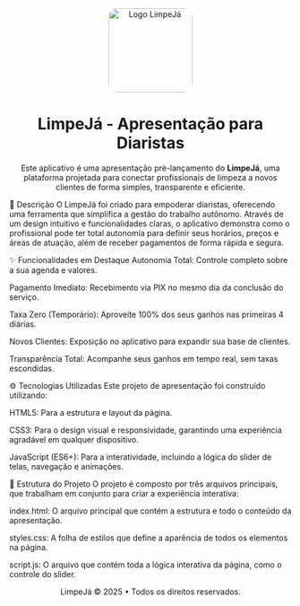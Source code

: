 <div align="center">
<img src="../../assets/images/logo.png" alt="Logo LimpeJá" width="150" style="border-radius: 1rem;">
<br/>
<h1>LimpeJá - Apresentação para Diaristas</h1>
<p>Este aplicativo é uma apresentação pré-lançamento do <strong>LimpeJá</strong>, uma plataforma projetada para conectar profissionais de limpeza a novos clientes de forma simples, transparente e eficiente.</p>
</div>

📝 Descrição
O LimpeJá foi criado para empoderar diaristas, oferecendo uma ferramenta que simplifica a gestão do trabalho autônomo. Através de um design intuitivo e funcionalidades claras, o aplicativo demonstra como o profissional pode ter total autonomia para definir seus horários, preços e áreas de atuação, além de receber pagamentos de forma rápida e segura.

✨ Funcionalidades em Destaque
Autonomia Total: Controle completo sobre a sua agenda e valores.

Pagamento Imediato: Recebimento via PIX no mesmo dia da conclusão do serviço.

Taxa Zero (Temporário): Aproveite 100% dos seus ganhos nas primeiras 4 diárias.

Novos Clientes: Exposição no aplicativo para expandir sua base de clientes.

Transparência Total: Acompanhe seus ganhos em tempo real, sem taxas escondidas.

⚙️ Tecnologias Utilizadas
Este projeto de apresentação foi construído utilizando:

HTML5: Para a estrutura e layout da página.

CSS3: Para o design visual e responsividade, garantindo uma experiência agradável em qualquer dispositivo.

JavaScript (ES6+): Para a interatividade, incluindo a lógica do slider de telas, navegação e animações.

🚀 Estrutura do Projeto
O projeto é composto por três arquivos principais, que trabalham em conjunto para criar a experiência interativa:

index.html: O arquivo principal que contém a estrutura e todo o conteúdo da apresentação.

styles.css: A folha de estilos que define a aparência de todos os elementos na página.

script.js: O arquivo que contém toda a lógica interativa da página, como o controle do slider.

<div align="center">
<p>LimpeJá © 2025 • Todos os direitos reservados.</p>
</div>